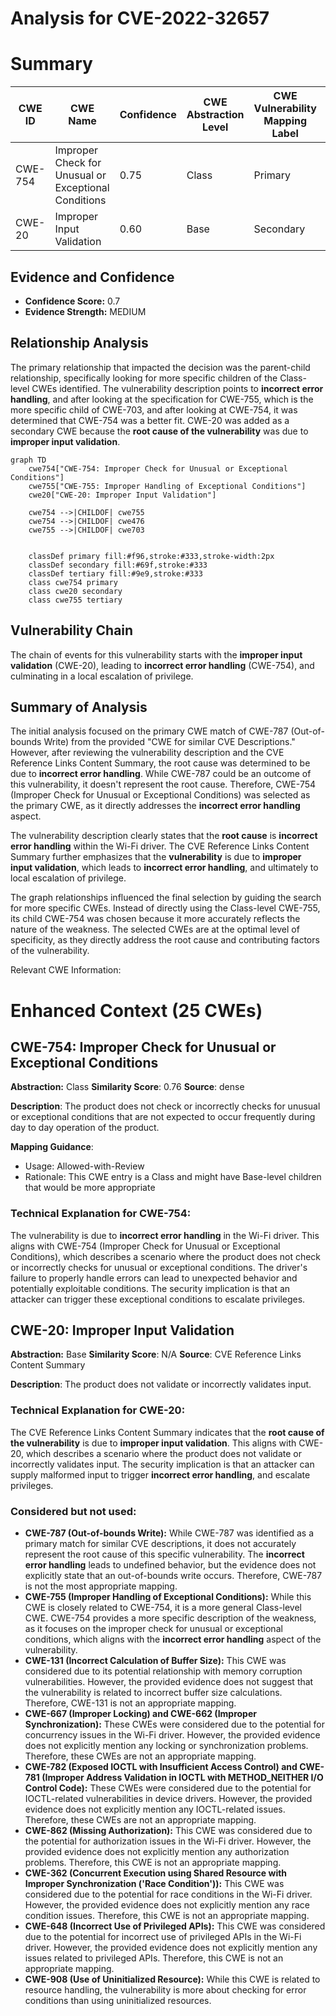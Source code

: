 # Analysis for CVE-2022-32657

# Summary
| CWE ID | CWE Name | Confidence | CWE Abstraction Level | CWE Vulnerability Mapping Label | CWE-Vulnerability Mapping Notes |
|---|---|---|---|---|---|
| CWE-754 | Improper Check for Unusual or Exceptional Conditions | 0.75 | Class | Primary | Allowed-with-Review |
| CWE-20 | Improper Input Validation | 0.60 | Base | Secondary | Allowed |

## Evidence and Confidence

*   **Confidence Score:** 0.7
*   **Evidence Strength:** MEDIUM

## Relationship Analysis
The primary relationship that impacted the decision was the parent-child relationship, specifically looking for more specific children of the Class-level CWEs identified. The vulnerability description points to **incorrect error handling**, and after looking at the specification for CWE-755, which is the more specific child of CWE-703, and after looking at CWE-754, it was determined that CWE-754 was a better fit. CWE-20 was added as a secondary CWE because the **root cause of the vulnerability** was due to **improper input validation**.

```mermaid
graph TD
    cwe754["CWE-754: Improper Check for Unusual or Exceptional Conditions"]
    cwe755["CWE-755: Improper Handling of Exceptional Conditions"]
    cwe20["CWE-20: Improper Input Validation"]
    
    cwe754 -->|CHILDOF| cwe755
    cwe754 -->|CHILDOF| cwe476
    cwe755 -->|CHILDOF| cwe703

    
    classDef primary fill:#f96,stroke:#333,stroke-width:2px
    classDef secondary fill:#69f,stroke:#333
    classDef tertiary fill:#9e9,stroke:#333
    class cwe754 primary
    class cwe20 secondary
    class cwe755 tertiary
```

## Vulnerability Chain
The chain of events for this vulnerability starts with the **improper input validation** (CWE-20), leading to **incorrect error handling** (CWE-754), and culminating in a local escalation of privilege.

## Summary of Analysis
The initial analysis focused on the primary CWE match of CWE-787 (Out-of-bounds Write) from the provided "CWE for similar CVE Descriptions." However, after reviewing the vulnerability description and the CVE Reference Links Content Summary, the root cause was determined to be due to **incorrect error handling**. While CWE-787 could be an outcome of this vulnerability, it doesn't represent the root cause. Therefore, CWE-754 (Improper Check for Unusual or Exceptional Conditions) was selected as the primary CWE, as it directly addresses the **incorrect error handling** aspect.

The vulnerability description clearly states that the **root cause** is **incorrect error handling** within the Wi-Fi driver. The CVE Reference Links Content Summary further emphasizes that the **vulnerability** is due to **improper input validation**, which leads to **incorrect error handling**, and ultimately to local escalation of privilege.

The graph relationships influenced the final selection by guiding the search for more specific CWEs. Instead of directly using the Class-level CWE-755, its child CWE-754 was chosen because it more accurately reflects the nature of the weakness. The selected CWEs are at the optimal level of specificity, as they directly address the root cause and contributing factors of the vulnerability.

Relevant CWE Information:

# Enhanced Context (25 CWEs)

## CWE-754: Improper Check for Unusual or Exceptional Conditions
**Abstraction:** Class
**Similarity Score**: 0.76
**Source**: dense

**Description**:
The product does not check or incorrectly checks for unusual or exceptional conditions that are not expected to occur frequently during day to day operation of the product.

**Mapping Guidance**:
- Usage: Allowed-with-Review
- Rationale: This CWE entry is a Class and might have Base-level children that would be more appropriate

### Technical Explanation for CWE-754:
The vulnerability is due to **incorrect error handling** in the Wi-Fi driver. This aligns with CWE-754 (Improper Check for Unusual or Exceptional Conditions), which describes a scenario where the product does not check or incorrectly checks for unusual or exceptional conditions. The driver's failure to properly handle errors can lead to unexpected behavior and potentially exploitable conditions. The security implication is that an attacker can trigger these exceptional conditions to escalate privileges.

## CWE-20: Improper Input Validation
**Abstraction:** Base
**Similarity Score**: N/A
**Source**: CVE Reference Links Content Summary

**Description**:
The product does not validate or incorrectly validates input.

### Technical Explanation for CWE-20:
The CVE Reference Links Content Summary indicates that the **root cause of the vulnerability** is due to **improper input validation**. This aligns with CWE-20, which describes a scenario where the product does not validate or incorrectly validates input. The security implication is that an attacker can supply malformed input to trigger **incorrect error handling**, and escalate privileges.

### Considered but not used:

*   **CWE-787 (Out-of-bounds Write):** While CWE-787 was identified as a primary match for similar CVE descriptions, it does not accurately represent the root cause of this specific vulnerability. The **incorrect error handling** leads to undefined behavior, but the evidence does not explicitly state that an out-of-bounds write occurs. Therefore, CWE-787 is not the most appropriate mapping.
*   **CWE-755 (Improper Handling of Exceptional Conditions):** While this CWE is closely related to CWE-754, it is a more general Class-level CWE. CWE-754 provides a more specific description of the weakness, as it focuses on the improper check for unusual or exceptional conditions, which aligns with the **incorrect error handling** aspect of the vulnerability.
*   **CWE-131 (Incorrect Calculation of Buffer Size):** This CWE was considered due to its potential relationship with memory corruption vulnerabilities. However, the provided evidence does not suggest that the vulnerability is related to incorrect buffer size calculations. Therefore, CWE-131 is not an appropriate mapping.
*   **CWE-667 (Improper Locking) and CWE-662 (Improper Synchronization):** These CWEs were considered due to the potential for concurrency issues in the Wi-Fi driver. However, the provided evidence does not explicitly mention any locking or synchronization problems. Therefore, these CWEs are not an appropriate mapping.
*   **CWE-782 (Exposed IOCTL with Insufficient Access Control) and CWE-781 (Improper Address Validation in IOCTL with METHOD_NEITHER I/O Control Code):** These CWEs were considered due to the potential for IOCTL-related vulnerabilities in device drivers. However, the provided evidence does not explicitly mention any IOCTL-related issues. Therefore, these CWEs are not an appropriate mapping.
*   **CWE-862 (Missing Authorization):** This CWE was considered due to the potential for authorization issues in the Wi-Fi driver. However, the provided evidence does not explicitly mention any authorization problems. Therefore, this CWE is not an appropriate mapping.
*   **CWE-362 (Concurrent Execution using Shared Resource with Improper Synchronization ('Race Condition')):** This CWE was considered due to the potential for race conditions in the Wi-Fi driver. However, the provided evidence does not explicitly mention any race condition issues. Therefore, this CWE is not an appropriate mapping.
*   **CWE-648 (Incorrect Use of Privileged APIs):** This CWE was considered due to the potential for incorrect use of privileged APIs in the Wi-Fi driver. However, the provided evidence does not explicitly mention any issues related to privileged APIs. Therefore, this CWE is not an appropriate mapping.
*   **CWE-908 (Use of Uninitialized Resource):** While this CWE is related to resource handling, the vulnerability is more about checking for error conditions than using uninitialized resources.